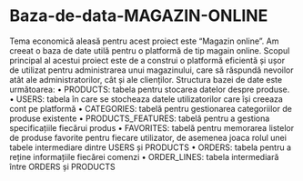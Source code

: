 # Baza-de-data-MAGAZIN-ONLINE


Tema economică aleasă pentru acest proiect este “Magazin online”. Am creeat o baza de date utilă pentru o platformă de tip magain online. Scopul principal al acestui proiect este de a construi o platformă eficientă și ușor de utilizat pentru administrarea unui magazinului, care să răspundă nevoilor atât ale administratorilor, cât și ale clienților.
	Structura bazei de date este următoarea:
•	PRODUCTS: tabela pentru stocarea datelor despre produse.
•	USERS: tabela în care se stocheaza datele utilizatorilor care își creeaza cont pe platformă
•	CATEGORIES: tabelă pentru gestionarea categoriilor de produse existente
•	PRODUCTS_FEATURES: tabelă pentru a gestiona specificațiile fiecărui produs
•	FAVORITES: tabelă pentru memorarea listelor de produse favorite pentru fiecare utilizator, de asemenea joaca rolul unei tabele intermediare dintre USERS și PRODUCTS
•	ORDERS: tabela pentru a reține informațiile fiecărei comenzi
•	ORDER_LINES: tabela intermediară între ORDERS și PRODUCTS
